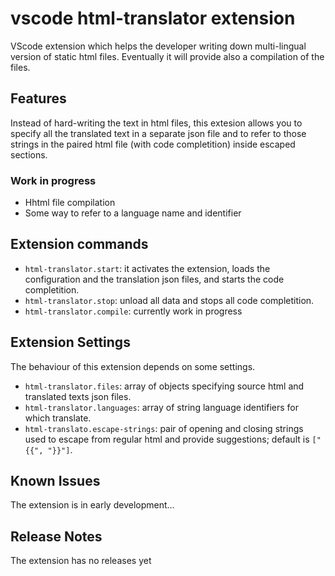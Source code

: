# vscode html-translator extension

VScode extension which helps the developer writing down multi-lingual version of static html files.
Eventually it will provide also a compilation of the files.

## Features

Instead of hard-writing the text in html files, this extesion allows you to specify all the translated text in a separate json file and to refer to those strings in the paired html file (with code completition) inside escaped sections. 

<!-- Describe specific features of your extension including screenshots of your extension in action. Image paths are relative to this README file.

For example if there is an image subfolder under your extension project workspace:

\!\[feature X\]\(images/feature-x.png\)

> Tip: Many popular extensions utilize animations. This is an excellent way to show off your extension! We recommend short, focused animations that are easy to follow. -->

### Work in progress

* Hhtml file compilation
* Some way to refer to a language name and identifier

<!-- ## Requirements

If you have any requirements or dependencies, add a section describing those and how to install and configure them. -->

## Extension commands

* `html-translator.start`: it activates the extension, loads the configuration and the translation json files, and starts the code completition.
* `html-translator.stop`: unload all data and stops all code completition.
* `html-translator.compile`: currently work in progress

## Extension Settings

The behaviour of this extension depends on some settings.

* `html-translator.files`: array of objects specifying source html and translated texts json files.
* `html-translator.languages`: array of string language identifiers for which translate.
* `html-translato.escape-strings`: pair of opening and closing strings used to escape from regular html and provide suggestions; default is `["{{", "}}"]`.

## Known Issues

The extension is in early development...

## Release Notes

The extension has no releases yet

<!-- ## 0.1.0 -->


